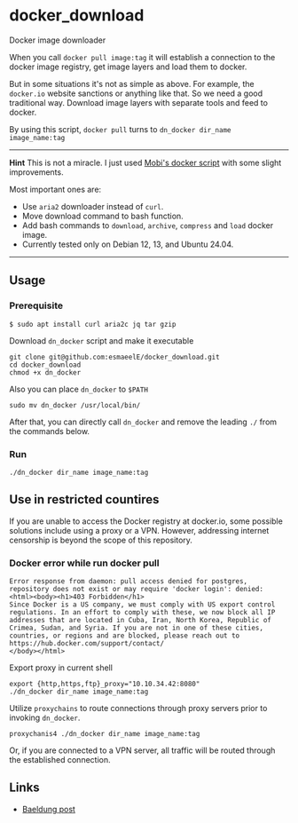 # docker_download

Docker image downloader

When you call `docker pull image:tag` it will establish a connection to the docker image registry, get image layers and load them to docker.

But in some situations it's not as simple as above.
For example, the `docker.io` website sanctions or anything like that. So we need a good traditional way.
Download image layers with separate tools and feed to docker.

By using this script, `docker pull` turns to `dn_docker dir_name image_name:tag`

---

**Hint**
This is not a miracle. I just used [Mobi's docker script](https://github.com/moby/moby/blob/master/contrib/download-frozen-image-v2.sh) with some slight improvements.

Most important ones are:
- Use `aria2` downloader instead of `curl`.
- Move download command to bash function.
- Add bash commands to `download`, `archive`, `compress` and `load` docker image.
- Currently tested only on Debian 12, 13, and Ubuntu 24.04.

---

## Usage 

### Prerequisite
```
$ sudo apt install curl aria2c jq tar gzip
```

Download `dn_docker` script and make it executable
```
git clone git@github.com:esmaeelE/docker_download.git
cd docker_download
chmod +x dn_docker
```

Also you can place `dn_docker` to `$PATH`

```
sudo mv dn_docker /usr/local/bin/
```

After that, you can directly call `dn_docker` and remove the leading `./` from the commands below.

### Run
```
./dn_docker dir_name image_name:tag
```

## Use in restricted countires 

If you are unable to access the Docker registry at docker.io, some possible solutions include using a proxy or a VPN. However, addressing internet censorship is beyond the scope of this repository.


### Docker error while run docker pull

```
Error response from daemon: pull access denied for postgres, repository does not exist or may require 'docker login': denied: <html><body><h1>403 Forbidden</h1>
Since Docker is a US company, we must comply with US export control regulations. In an effort to comply with these, we now block all IP addresses that are located in Cuba, Iran, North Korea, Republic of Crimea, Sudan, and Syria. If you are not in one of these cities, countries, or regions and are blocked, please reach out to https://hub.docker.com/support/contact/
</body></html>
```


Export proxy in current shell
```
export {http,https,ftp}_proxy="10.10.34.42:8080"
./dn_docker dir_name image_name:tag
```

Utilize `proxychains` to route connections through proxy servers prior to invoking `dn_docker`.
```
proxychanis4 ./dn_docker dir_name image_name:tag
```

Or, if you are connected to a VPN server, all traffic will be routed through the established connection.


## Links

- [Baeldung post](https://www.baeldung.com/ops/docker-download-image-no-client)

